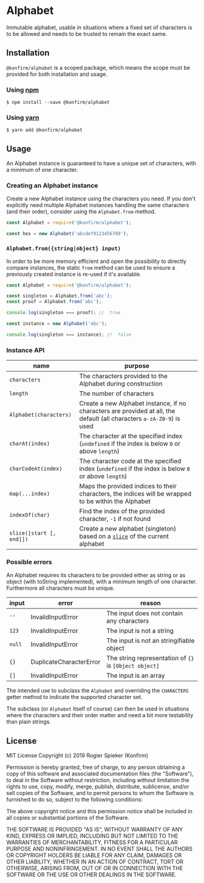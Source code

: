 # Alphabet

Immutable alphabet, usable in situations where a fixed set of characters is to be allowed and needs to be trusted to remain the exact same.

## Installation

`@konfirm/alphabet` is a scoped package, which means the scope must be provided for both installation and usage.

### Using [npm][1]

```
$ npm install --save @konfirm/alphabet
```

### Using [yarn][2]

```
$ yarn add @konfirm/alphabet
```

## Usage

An Alphabet instance is guaranteed to have a unique set of characters, with a minimum of one character.

### Creating an Alphabet instance

Create a new Alphabet instance using the characters you need. If you don't explicitly need multiple Alphabet instances handling the same characters (and their order), consider using the `Alphabet.from` method.

```js
const Alphabet = require('@konfirm/alphabet');

const hex = new Alphabet('abcdef0123456789');
```

### `Alphabet.from({string|object} input)`

In order to be more memory efficient and open the possibility to directly compare instances, the static `from` method can be used to ensure a previously created instance is re-used if it's available.

```js
const Alphabet = require('@konfirm/alphabet');

const singleton = Alphabet.from('abc');
const proof = Alphabet.from('abc');

console.log(singleton === proof); //  true

const instance = new Alphabet('abc');

console.log(singleton === instance); //  false
```

### Instance API

| name                     | purpose                                                                                                                                                                       |
| ------------------------ | ----------------------------------------------------------------------------------------------------------------------------------------------------------------------------- |
| `characters`             | The characters provided to the Alphabet during construction                                                                                                                   |
| `length`                 | The number of characters                                                                                                                                                      |
| `Alphabet(characters)`   | Create a new Alphabet instance, if no characters are provided at all, the default (all characters `a-zA-Z0-9`) is used                                                        |
| `charAt(index)`          | The character at the specified index (`undefined` if the index is below `0` or above `length`)                                                                                |
| `charCodeAt(index)`      | The character code at the specified index (`undefined` if the index is below `0` or above `length`)                                                                           |
| `map(...index)`          | Maps the provided indices to their characters, the indices will be wrapped to be within the Alphabet                                                                          |
| `indexOf(char)`          | Find the index of the provided character, `-1` if not found                                                                                                                   |
| `slice([start [, end]])` | Create a new alphabet (singleton) based on a [`slice`](https://developer.mozilla.org/en-US/docs/Web/JavaScript/Reference/Global_Objects/String/slice) of the current alphabet |

### Possible errors

An Alphabet requires its characters to be provided either as string or as object (with toString implemented), with a minimum length of one character. Furthermore all characters must be unique.

| input  | error                   | reason                                                 |
| ------ | ----------------------- | ------------------------------------------------------ |
| `''`   | InvalidInputError       | The input does not contain any characters              |
| `123`  | InvalidInputError       | The input is not a string                              |
| `null` | InvalidInputError       | The input is not an stringifiable object               |
| `{}`   | DuplicateCharacterError | The string representation of `{}` is `[Object object]` |
| `[]`   | InvalidInputError       | The input is an array                                  |

The intended use to subclass the `Alphabet` and overriding the `CHARACTERS` getter method to indicate the supported character set.

The subclass (or `Alphabet` itself of course) can then be used in situations where the characters and their order matter and need a bit more testability than plain strings.

## License

MIT License Copyright (c) 2019 Rogier Spieker (Konfirm)

Permission is hereby granted, free of charge, to any person obtaining a copy of this software and associated documentation files (the "Software"), to deal in the Software without restriction, including without limitation the rights to use, copy, modify, merge, publish, distribute, sublicense, and/or sell copies of the Software, and to permit persons to whom the Software is furnished to do so, subject to the following conditions:

The above copyright notice and this permission notice shall be included in all copies or substantial portions of the Software.

THE SOFTWARE IS PROVIDED "AS IS", WITHOUT WARRANTY OF ANY KIND, EXPRESS OR IMPLIED, INCLUDING BUT NOT LIMITED TO THE WARRANTIES OF MERCHANTABILITY, FITNESS FOR A PARTICULAR PURPOSE AND NONINFRINGEMENT. IN NO EVENT SHALL THE AUTHORS OR COPYRIGHT HOLDERS BE LIABLE FOR ANY CLAIM, DAMAGES OR OTHER LIABILITY, WHETHER IN AN ACTION OF CONTRACT, TORT OR OTHERWISE, ARISING FROM, OUT OF OR IN CONNECTION WITH THE SOFTWARE OR THE USE OR OTHER DEALINGS IN THE SOFTWARE.

[1]: https://www.npmjs.com/get-npm
[2]: https://yarnpkg.com/
